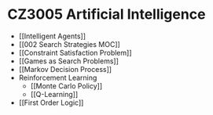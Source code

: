 # CZ3005 Artificial Intelligence
- [[Intelligent Agents]]
- [[002 Search Strategies MOC]]
- [[Constraint Satisfaction Problem]]
- [[Games as Search Problems]]
- [[Markov Decision Process]]
- Reinforcement Learning
	- [[Monte Carlo Policy]]
	- [[Q-Learning]]
- [[First Order Logic]]